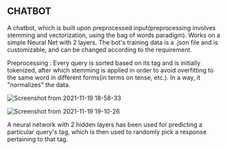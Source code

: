 ## CHATBOT

A chatbot, which is built upon preprocessed input(preprocessing involves stemming and vectorization, using the bag of words paradigm).
Works on a simple Neural Net with 2 layers. The bot's training data is a .json file and is customizable, and can be changed according to the requirement.

Preprocessing :
Every query is sorted based on its tag and is initially tokenized, after which stemming is applied in order to avoid overfitting to the same word in different forms(in terms on tense, etc.). In a way, it "normalizes" the data.


![Screenshot from 2021-11-19 18-58-33](https://user-images.githubusercontent.com/63103172/142630718-fd8d0381-52a5-4544-b777-ae60fe2cd1b9.png)

![Screenshot from 2021-11-19 19-10-26](https://user-images.githubusercontent.com/63103172/142632058-81481ca5-3f74-4969-9816-8d49f1f76b1c.png)

A neural network with 2 hidden layers has been used for predicting a particular query's tag, which is then used to randomly pick a response pertaining to that tag.

